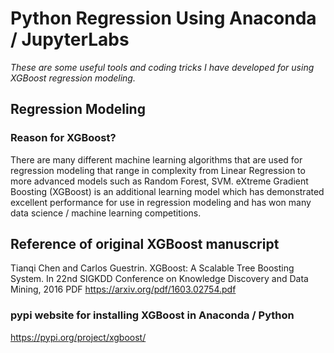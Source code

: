 # Python Regression Using Anaconda / JupyterLabs

*These are some useful tools and coding tricks I have developed for using XGBoost regression modeling.*

## Regression Modeling
### Reason for XGBoost?
There are many different machine learning algorithms that are used for regression modeling that range in complexity from Linear Regression to more advanced models such as Random Forest, SVM. eXtreme Gradient Boosting (XGBoost) is an additional learning model which has demonstrated excellent performance for use in regression modeling and has won many data science / machine learning competitions.

## Reference of original XGBoost manuscript
Tianqi Chen and Carlos Guestrin. XGBoost: A Scalable Tree Boosting System. In 22nd SIGKDD Conference on Knowledge Discovery and Data Mining, 2016
PDF https://arxiv.org/pdf/1603.02754.pdf

### pypi website for installing XGBoost in Anaconda / Python
https://pypi.org/project/xgboost/



